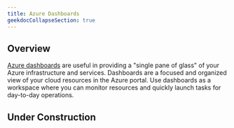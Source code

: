 ```yaml
---
title: Azure Dashboards
geekdocCollapseSection: true
---
```


## Overview
[Azure dashboards](https://learn.microsoft.com/azure/azure-portal/azure-portal-dashboards) are useful in providing a "single pane of glass" of your Azure infrastructure and services.  Dashboards are a focused and organized view of your cloud resources in the Azure portal. Use dashboards as a workspace where you can monitor resources and quickly launch tasks for day-to-day operations.

## Under Construction
